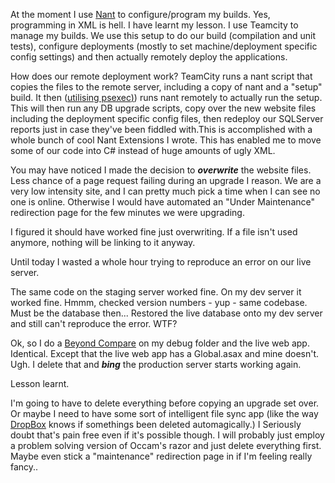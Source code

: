 ﻿At the moment I use [Nant](http://nant.sourceforge.net/) to configure/program my builds. Yes, programming in XML is hell. I have learnt my lesson. I use Teamcity to manage my builds. We use this setup to do our build (compilation and unit tests), configure deployments (mostly to set machine/deployment specific config settings) and then actually remotely deploy the applications.

How does our remote deployment work? TeamCity runs a nant script that copies the files to the remote server, including a copy of nant and a "setup" build. It then ([utilising psexec](http://technet.microsoft.com/en-us/sysinternals/bb897553.aspx)[)](http://technet.microsoft.com/en-us/sysinternals/bb897553.aspx)) runs nant remotely to actually run the setup. This will then run any DB upgrade scripts, copy over the new website files including the deployment specific config files, then redeploy our SQLServer reports just in case they've been fiddled with.This is accomplished with a whole bunch of cool Nant Extensions I wrote. This has enabled me to move some of our code into C# instead of huge amounts of ugly XML.

You may have noticed I made the decision to **_overwrite_** the website files. Less chance of a page request failing during an upgrade I reason. We are a very low intensity site, and I can pretty much pick a time when I can see no one is online. Otherwise I would have automated an "Under Maintenance" redirection page for the few minutes we were upgrading.

I figured it should have worked fine just overwriting. If a file isn't used anymore, nothing will be linking to it anyway.

Until today I wasted a whole hour trying to reproduce an error on our live server.

The same code on the staging server worked fine. On my dev server it worked fine. Hmmm, checked version numbers - yup - same codebase. Must be the database then... Restored the live database onto my dev server and still can't reproduce the error. WTF?

Ok, so I do a [Beyond Compare](http://www.scootersoftware.com/) on my debug folder and the live web app. Identical. Except that the live web app has a Global.asax and mine doesn't. Ugh. I delete that and ***bing*** the production server starts working again.

Lesson learnt.

I'm going to have to delete everything before copying an upgrade set over. Or maybe I need to have some sort of intelligent file sync app (like the way [DropBox](https://www.dropbox.com/) knows if somethings been deleted automagically.) I Seriously doubt that's pain free even if it's possible though. I will probably just employ a problem solving version of Occam's razor and just delete everything first. Maybe even stick a "maintenance" redirection page in if I'm feeling really fancy..